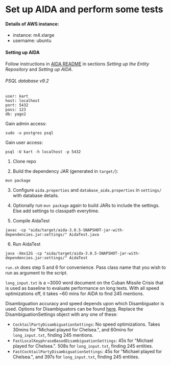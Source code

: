 # Set up AIDA and perform some tests

#### Details of AWS instance:
- instance: m4.xlarge
- username: ubuntu

#### Setting up AIDA
Follow instructions in [AIDA README](https://github.com/yago-naga/aida) in sections _Setting up the Entity Repository_ and _Setting up AIDA_. 

###### PSQL database v9.2 
```
user: kart
host: localhost
port: 5432
pass: 123
db: yago2
```
Gain admin access:
```
sudo -u postgres psql
```
Gain user access:
```
psql -U kart -h localhost -p 5432
```

1. Clone repo

2. Build the dependency JAR (generated in `target/`):
```
mvn package
```

3. Configure `aida.properties` and `database_aida.properties` in `settings/` with database details. 

4. Optionally run `mvn package` again to build JARs to include the settings. Else add settings to classpath everytime. 

5. Compile AidaTest
```
javac -cp "aida/target/aida-3.0.5-SNAPSHOT-jar-with-dependencies.jar:settings/" AidaTest.java
```

6. Run AidaTest
```
java -Xmx12G -cp "aida/target/aida-3.0.5-SNAPSHOT-jar-with-dependencies.jar:settings/" AidaTest
```

`run.sh` does step 5 and 6 for convenience. Pass class name that you wish to run as argument to the script.

`long_input.txt` is a ~3000 word document on the Cuban Missile Crisis that is used as baseline to evaluate performance on long texts. With all speed optimizations off, it takes ~60 mins for AIDA to find 245 mentions. 

Disambiguation accuracy and speed depends upon which Disambiguator is used. Options for Disambiguators can be found [here](https://github.com/yago-naga/aida/tree/master/src/mpi/aida/config/settings/disambiguation). Replace the DisambiguationSettings object with any one of these:
- `CocktailPartyDisambiguationSettings`: No speed optimizations. Takes 30mins for "Michael played for Chelsea.", and 60mins for `long_input.txt`, finding 245 mentions. 
- `FastLocalKeyphraseBasedDisambiguationSettings`: 45s for "Michael played for Chelsea.". 508s for `long_input.txt`, finding 245 entities. 
- `FastCocktailPartyDisambiguationSettings`: 45s for "Michael played for Chelsea.", and 397s for `long_input.txt`, finding 245 entities.   
